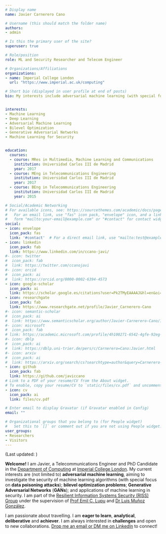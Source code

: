 ```yaml
---
# Display name
name: Javier Carnerero Cano

# Username (this should match the folder name)
authors:
- admin

# Is this the primary user of the site?
superuser: true

# Role/position
role: ML and Security Researcher and Telecom Engineer

# Organizations/Affiliations
organizations:
- name: Imperial College London
  url: "https://www.imperial.ac.uk/computing"

# Short bio (displayed in user profile at end of posts)
bio: My interests include adversarial machine learning (with special focus on data poisoning attacks); bilevel optimization problems; Generative Adversarial Networks (GANs); and applications of machine learning in security.


interests:
- Machine Learning
- Deep Learning
- Adversarial Machine Learning
- Bilevel Optimization
- Generative Adversarial Networks
- Machine Learning for Security


education:
  courses:
  - course: MRes in Multimedia, Machine Learning and Communications
    institution: Universidad Carlos III de Madrid
    year: 2017
  - course: MEng in Telecommunications Engineering
    institution: Universidad Carlos III de Madrid
    year: 2017
  - course: BEng in Telecommunications Engineering
    institution: Universidad Carlos III de Madrid
    year: 2015

# Social/Academic Networking
# For available icons, see: https://sourcethemes.com/academic/docs/page-builder/#icons
#   For an email link, use "fas" icon pack, "envelope" icon, and a link in the
#   form "mailto:your-email@example.com" or "#contact" for contact widget.
social:
- icon: envelope
  icon_pack: fas
  link: '#contact'  # For a direct email link, use "mailto:test@example.org".
- icon: linkedin
  icon_pack: fab
  link: https://www.linkedin.com/in/ccano-javi/
#- icon: twitter
#  icon_pack: fab
#  link: https://twitter.com/ccanojavi
#- icon: orcid
#  icon_pack: ai
#  link: https://orcid.org/0000-0002-6394-4573
- icon: google-scholar
  icon_pack: ai
  link: https://scholar.google.es/citations?user=Pk2TMyEAAAAJ&hl=en&oi=ao
- icon: researchgate
  icon_pack: fab
  link: https://www.researchgate.net/profile/Javier_Carnerero-Cano
#- icon: semantic-scholar
#  icon_pack: ai
#  link: https://www.semanticscholar.org/author/Javier-Carnerero-Cano/1414741164  
#- icon: microsoft
#  icon_pack: fab
# link: https://academic.microsoft.com/profile/4h100271-6542-4gfe-92eg-269931263i20/javiccano/publication/search?q=Javier%20Carnerero-Cano&qe=%2540%2540%2540USER.PUBLICATIONS%253D4d100271-6542-4cba-92ac-269931263e20&f=&orderBy=0
#- icon: dblp
#  icon_pack: ai
#  link: https://dblp.uni-trier.de/pers/c/Carnerero=Cano:Javier.html  
#- icon: arxiv
#  icon_pack: ai
#  link: https://arxiv.org/search/cs?searchtype=author&query=Carnerero-Cano%2C+J  
- icon: github
  icon_pack: fab
  link: https://github.com/javiccano
# Link to a PDF of your resume/CV from the About widget.
# To enable, copy your resume/CV to `static/files/cv.pdf` and uncomment the lines below.
- icon: cv
  icon_pack: ai
  link: files/cv.pdf

# Enter email to display Gravatar (if Gravatar enabled in Config)
email: ""

# Organizational groups that you belong to (for People widget)
#   Set this to `[]` or comment out if you are not using People widget.
user_groups:
- Researchers
- Visitors
---
```



(Last updated: <script>document.write( new Date().getMonth() + 1 );</script> <script>document.write( new Date().getFullYear() );</script>)

**Welcome!** I am Javier, a Telecommunications Engineer and PhD Candidate in the <a href="http://www.imperial.ac.uk/computing">Department of Computing</a> at <a href="https://www.imperial.ac.uk/">Imperial College London</a>. My current interests are (not limited to) **adversarial machine learning**, aiming to investigate the security of machine learning algorithms (with special focus on **data poisoning attacks**); **bilevel optimization problems**; **Generative Adversarial Networks** (**GANs**); and applications of machine learning in security. I am part of the <a href="http://rissgroup.org">Resilient Information Systems Security (RISS) Group</a> under the supervision of <a href="https://www.imperial.ac.uk/people/e.c.lupu">Prof Emil C. Lupu</a> and <a href="https://www.doc.ic.ac.uk/~lmunozgo/">Dr Luis Muñoz González</a>.

I am passionate about travelling. I am **eager to learn**, **analytical**, **deliberative** and **achiever**. I am always interested in **challenges** and open to new collaborations. <a href="#contact">Drop me an email or DM me on LinkedIn</a> to connect!  